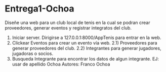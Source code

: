 # Entrega1-Ochoa
Diseñe una web para un club local de tenis en la cual se podran crear proveedores, generar eventos y registrar integratos del club.
1) Iniciar server. Dirigirse a 127.0.0.1:8000/AppTenis para entrar en la web.
2) Clickear Eventos para crear un evento vía web.
2.1) Proveedores para generar proveedores del club.
2.2) Integrantes para generar jugadores, jugadoras o socios.
3) Busqueda Integrante para encontrar los datos de algun integrante. EJ: usar de apellido Ochoa
Autores: Franco Ochoa
